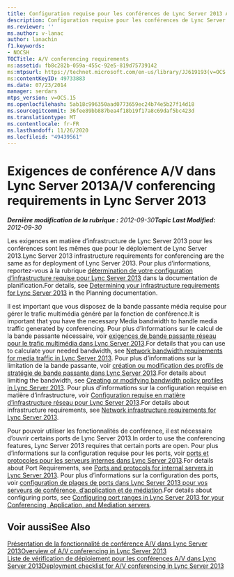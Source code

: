 ```yaml
---
title: Configuration requise pour les conférences de Lync Server 2013 A/V
description: Configuration requise pour les conférences de Lync Server 2013 A/V.
ms.reviewer: ''
ms.author: v-lanac
author: lanachin
f1.keywords:
- NOCSH
TOCTitle: A/V conferencing requirements
ms:assetid: fb8c282b-059a-455c-92e5-819d75739142
ms:mtpsurl: https://technet.microsoft.com/en-us/library/JJ619193(v=OCS.15)
ms:contentKeyID: 49733883
ms.date: 07/23/2014
manager: serdars
mtps_version: v=OCS.15
ms.openlocfilehash: 5ab18c996350aad0773659ec24b74e5b27f14d18
ms.sourcegitcommit: 36fee89bb887bea4f18b19f17a8c69daf5bc423d
ms.translationtype: MT
ms.contentlocale: fr-FR
ms.lasthandoff: 11/26/2020
ms.locfileid: "49439561"
---
```

# <a name="av-conferencing-requirements-in-lync-server-2013"></a><span data-ttu-id="07222-103">Exigences de conférence A/V dans Lync Server 2013</span><span class="sxs-lookup"><span data-stu-id="07222-103">A/V conferencing requirements in Lync Server 2013</span></span>

<div data-xmlns="http://www.w3.org/1999/xhtml">

<div class="topic" data-xmlns="http://www.w3.org/1999/xhtml" data-msxsl="urn:schemas-microsoft-com:xslt" data-cs="https://msdn.microsoft.com/">

<div data-asp="https://msdn2.microsoft.com/asp">



</div>

<div id="mainSection">

<div id="mainBody"><span data-ttu-id="07222-104">

<span> </span></span><span class="sxs-lookup"><span data-stu-id="07222-104">

<span> </span></span></span>

<span data-ttu-id="07222-105">_**Dernière modification de la rubrique :** 2012-09-30_</span><span class="sxs-lookup"><span data-stu-id="07222-105">_**Topic Last Modified:** 2012-09-30_</span></span>

<span data-ttu-id="07222-106">Les exigences en matière d’infrastructure de Lync Server 2013 pour les conférences sont les mêmes que pour le déploiement de Lync Server 2013.</span><span class="sxs-lookup"><span data-stu-id="07222-106">Lync Server 2013 infrastructure requirements for conferencing are the same as for deployment of Lync Server 2013.</span></span> <span data-ttu-id="07222-107">Pour plus d’informations, reportez-vous à la rubrique [détermination de votre configuration d’infrastructure requise pour Lync Server 2013](lync-server-2013-determining-your-infrastructure-requirements.md) dans la documentation de planification.</span><span class="sxs-lookup"><span data-stu-id="07222-107">For details, see [Determining your infrastructure requirements for Lync Server 2013](lync-server-2013-determining-your-infrastructure-requirements.md) in the Planning documentation.</span></span>

<span data-ttu-id="07222-108">Il est important que vous disposez de la bande passante média requise pour gérer le trafic multimédia généré par la fonction de conférence.</span><span class="sxs-lookup"><span data-stu-id="07222-108">It is important that you have the necessary Media bandwidth to handle media traffic generated by conferencing.</span></span> <span data-ttu-id="07222-109">Pour plus d’informations sur le calcul de la bande passante nécessaire, voir [exigences de bande passante réseau pour le trafic multimédia dans Lync Server 2013](lync-server-2013-network-bandwidth-requirements-for-media-traffic.md).</span><span class="sxs-lookup"><span data-stu-id="07222-109">For details that you can use to calculate your needed bandwidth, see [Network bandwidth requirements for media traffic in Lync Server 2013](lync-server-2013-network-bandwidth-requirements-for-media-traffic.md).</span></span> <span data-ttu-id="07222-110">Pour plus d’informations sur la limitation de la bande passante, voir [création ou modification des profils de stratégie de bande passante dans Lync Server 2013](lync-server-2013-creating-or-modifying-bandwidth-policy-profiles.md).</span><span class="sxs-lookup"><span data-stu-id="07222-110">For details about limiting the bandwidth, see [Creating or modifying bandwidth policy profiles in Lync Server 2013](lync-server-2013-creating-or-modifying-bandwidth-policy-profiles.md).</span></span> <span data-ttu-id="07222-111">Pour plus d’informations sur la configuration requise en matière d’infrastructure, voir [Configuration requise en matière d’infrastructure réseau pour Lync Server 2013](lync-server-2013-network-infrastructure-requirements.md).</span><span class="sxs-lookup"><span data-stu-id="07222-111">For details about infrastructure requirements, see [Network infrastructure requirements for Lync Server 2013](lync-server-2013-network-infrastructure-requirements.md).</span></span>

<span data-ttu-id="07222-112">Pour pouvoir utiliser les fonctionnalités de conférence, il est nécessaire d’ouvrir certains ports de Lync Server 2013.</span><span class="sxs-lookup"><span data-stu-id="07222-112">In order to use the conferencing features, Lync Server 2013 requires that certain ports are open.</span></span> <span data-ttu-id="07222-113">Pour plus d’informations sur la configuration requise pour les ports, voir [ports et protocoles pour les serveurs internes dans Lync Server 2013](lync-server-2013-ports-and-protocols-for-internal-servers.md).</span><span class="sxs-lookup"><span data-stu-id="07222-113">For details about Port Requirements, see [Ports and protocols for internal servers in Lync Server 2013](lync-server-2013-ports-and-protocols-for-internal-servers.md).</span></span> <span data-ttu-id="07222-114">Pour plus d’informations sur la configuration des ports, voir [configuration de plages de ports dans Lync Server 2013 pour vos serveurs de conférence, d’application et de médiation](lync-server-2013-configuring-port-ranges-for-your-conferencing-application-and-mediation-servers.md).</span><span class="sxs-lookup"><span data-stu-id="07222-114">For details about configuring ports, see [Configuring port ranges in Lync Server 2013 for your Conferencing, Application, and Mediation servers](lync-server-2013-configuring-port-ranges-for-your-conferencing-application-and-mediation-servers.md).</span></span>

<div>

## <a name="see-also"></a><span data-ttu-id="07222-115">Voir aussi</span><span class="sxs-lookup"><span data-stu-id="07222-115">See Also</span></span>


[<span data-ttu-id="07222-116">Présentation de la fonctionnalité de conférence A/V dans Lync Server 2013</span><span class="sxs-lookup"><span data-stu-id="07222-116">Overview of A/V conferencing in Lync Server 2013</span></span>](lync-server-2013-a-v-conferencing-overview.md)  
[<span data-ttu-id="07222-117">Liste de vérification de déploiement pour les conférences A/V dans Lync Server 2013</span><span class="sxs-lookup"><span data-stu-id="07222-117">Deployment checklist for A/V conferencing in Lync Server 2013</span></span>](lync-server-2013-deployment-checklist-for-a-v-conferencing.md)  
  

<span data-ttu-id="07222-118"></div>

</div>

<span> </span>

</div>

</div>

</span><span class="sxs-lookup"><span data-stu-id="07222-118"></div>

</div>

<span> </span>

</div>

</div>

</span></span></div>

